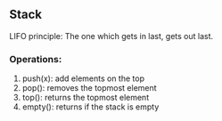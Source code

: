 ## Stack

LIFO principle: The one which gets in last, gets out last.


### Operations:

1. push(x): add elements on the top
2. pop(): removes the topmost element
3. top(): returns the topmost element
4. empty(): returns if the stack is empty


